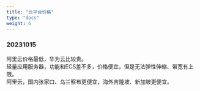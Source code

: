 ```yaml
---
title: "云平台价格"
type: "docs"
weight: 6
---
```


### 20231015

阿里云价格最低，华为云比较贵。  
轻量应用服务器，功能和ECS差不多，价格便宜，但是无法弹性伸缩、带宽有上限。  
阿里云，国内张家口、乌兰察布更便宜，海外吉隆坡、新加坡更便宜。  
